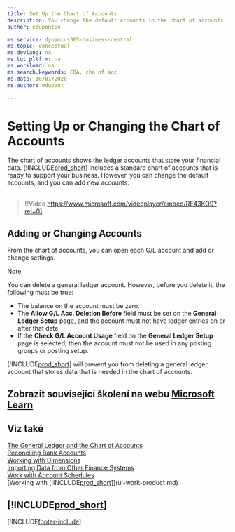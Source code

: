 ```yaml
---
title: Set Up the Chart of Accounts
description: You change the default accounts in the chart of accounts (COA), and you can add new accounts.
author: edupont04

ms.service: dynamics365-business-central
ms.topic: conceptual
ms.devlang: na
ms.tgt_pltfrm: na
ms.workload: na
ms.search.keywords: COA, cha of acc
ms.date: 10/01/2020
ms.author: edupont

---
```

# Setting Up or Changing the Chart of Accounts
The chart of accounts shows the ledger accounts that store your financial data. [!INCLUDE[prod_short](includes/prod_short.md)] includes a standard chart of accounts that is ready to support your business.
However, you can change the default accounts, and you can add new accounts.
<br><br>

> [!Video https://www.microsoft.com/videoplayer/embed/RE43KO9?rel=0]


## Adding or Changing Accounts
From the chart of accounts, you can open each G/L account and add or change settings.

> [!NOTE]  
> You can delete a general ledger account. However, before you delete it, the following must be true:
>
> * The balance on the account must be zero.
> * The **Allow G/L Acc. Deletion Before** field must be set on the **General Ledger Setup** page, and the account must not have ledger entries on or after that date.
> * If the **Check G/L Account Usage** field on the **General Ledger Setup** page is selected, then the account must not be used in any posting groups or posting setup.

[!INCLUDE[prod_short](includes/prod_short.md)] will prevent you from deleting a general ledger account that stores data that is needed in the chart of accounts.

## Zobrazit související školení na webu [Microsoft Learn](/learn/modules/chart-accounts-dynamics-365-business-central/index)

## Viz také
[The General Ledger and the Chart of Accounts](finance-general-ledger.md)  
[Reconciling Bank Accounts](bank-manage-bank-accounts.md)  
[Working with Dimensions](finance-dimensions.md)  
[Importing Data from Other Finance Systems](across-import-data-configuration-packages.md)  
[Work with Account Schedules](bi-how-work-account-schedule.md)  
[Working with [!INCLUDE[prod_short](includes/prod_short.md)]](ui-work-product.md)

## [!INCLUDE[prod_short](includes/free_trial_md.md)]


[!INCLUDE[footer-include](includes/footer-banner.md)]
